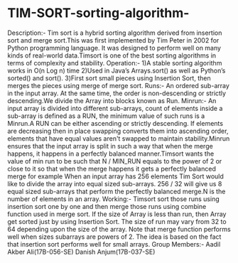 # TIM-SORT-sorting-algorithm-
Description:-
Tim sort is a hybrid sorting algorithm derived from insertion sort and merge sort.This was first implemented by Tim Peter in 2002 for Python programming language. It was designed to perform well on many kinds of real-world data.Timsort is one of the best sorting algorithms in terms of complexity and stability.
Operation:-
1)A stable sorting algorithm works in O(n Log n) time
2)Used in Java’s Arrays.sort() as well as Python’s sorted() and sort().
3)First sort small pieces using Insertion Sort, then merges the pieces using merge of merge sort.
Runs:-
An ordered sub-array in the input array. At the same time, the order is non-descending or strictly descending.We divide the Array into blocks known as Run.
Minrun:-
An input array is divided into different sub-arrays, count of elements inside a sub-array is defined as a RUN, the minimum value of such runs is a Minrun.A RUN can be either ascending or strictly descending. If elements are decreasing then in place swapping converts them into ascending order, elements that have equal values aren't swapped to maintain stability.Minrun ensures that the input array is split in such a way that when the merge happens, it happens in a perfectly balanced manner.Timsort wants the value of min run to be such that N / MIN_RUN equals to the power of 2 or close to it so that when the merge happens it gets a perfectly balanced merge for example When an input array has 256 elements Tim Sort would like to divide the array into equal sized sub-arrays. 256 / 32 will give us 8 equal sized sub-arrays that perform the perfectly balanced merge.N is the number of elements in an array.
Working:-
Timsort sort those runs using insertion sort one by one and then merge those runs using combine function used in merge sort. If the size of Array is less than run, then Array get sorted just by using Insertion Sort. The size of run may vary from 32 to 64 depending upon the size of the array. Note that merge function performs well when sizes subarrays are powers of 2. The idea is based on the fact that insertion sort performs well for small arrays.
Group Members:-
Aadil Akber Ali(17B-056-SE)
Danish Anjum(17B-037-SE)
